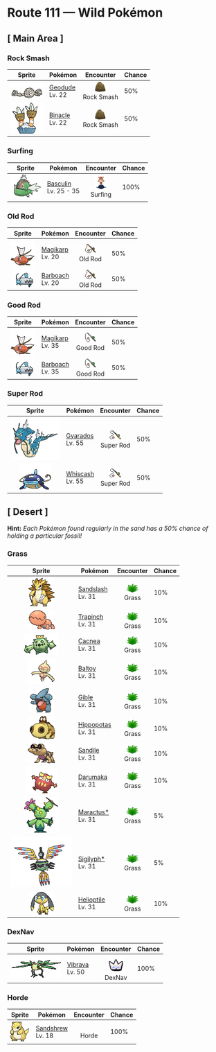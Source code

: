 # Route 111 — Wild Pokémon

## [ Main Area ]

### Rock Smash

| Sprite | Pokémon | Encounter | Chance |
|:------:|---------|:---------:|--------|
| ![Geodude](../../assets/sprites/geodude/front.gif "Geodude: When Geodude sleeps deeply, it buries itself halfway into the ground. It will not awaken even if hikers step on it unwittingly. In the morning, this Pokémon rolls downhill in search of food.") | [Geodude](../../pokemon/geodude.md/)<br>Lv. 22 | ![Rock Smash](../../assets/encounter_types/rock_smash.png "Rock Smash")<br>Rock Smash | 50% |
| ![Binacle](../../assets/sprites/binacle/front.gif "Binacle: They stretch and then contract, yanking their rocks along with them in bold hops. They eat seaweed that washes up on the shoreline.") | [Binacle](../../pokemon/binacle.md/)<br>Lv. 22 | ![Rock Smash](../../assets/encounter_types/rock_smash.png "Rock Smash")<br>Rock Smash | 50% |

### Surfing

| Sprite | Pokémon | Encounter | Chance |
|:------:|---------|:---------:|--------|
| ![Basculin](../../assets/sprites/basculin-red-striped/front.gif "Basculin: Red and blue Basculin usually do not get along, but sometimes members of one school mingle with the other’s school.") | [Basculin](../../pokemon/basculin-red-striped.md/)<br>Lv. 25 - 35 | ![Surfing](../../assets/encounter_types/surfing.png "Surfing")<br>Surfing | 100% |

### Old Rod

| Sprite | Pokémon | Encounter | Chance |
|:------:|---------|:---------:|--------|
| ![Magikarp](../../assets/sprites/magikarp/front.gif "Magikarp: Magikarp is virtually useless in battle as it can only splash around. As a result, it is considered to be weak. However, it is actually a very hardy Pokémon that can survive in any body of water no matter how polluted it is.") | [Magikarp](../../pokemon/magikarp.md/)<br>Lv. 20 | ![Old Rod](../../assets/encounter_types/old_rod.png "Old Rod")<br>Old Rod | 50% |
| ![Barboach](../../assets/sprites/barboach/front.gif "Barboach: Barboach’s body is covered with a slimy film. If a foe grabs it, this Pokémon just slips out of the enemy’s grip. This Pokémon grows weak if the slimy coating dries up.") | [Barboach](../../pokemon/barboach.md/)<br>Lv. 20 | ![Old Rod](../../assets/encounter_types/old_rod.png "Old Rod")<br>Old Rod | 50% |

### Good Rod

| Sprite | Pokémon | Encounter | Chance |
|:------:|---------|:---------:|--------|
| ![Magikarp](../../assets/sprites/magikarp/front.gif "Magikarp: Magikarp is virtually useless in battle as it can only splash around. As a result, it is considered to be weak. However, it is actually a very hardy Pokémon that can survive in any body of water no matter how polluted it is.") | [Magikarp](../../pokemon/magikarp.md/)<br>Lv. 35 | ![Good Rod](../../assets/encounter_types/good_rod.png "Good Rod")<br>Good Rod | 50% |
| ![Barboach](../../assets/sprites/barboach/front.gif "Barboach: Barboach’s body is covered with a slimy film. If a foe grabs it, this Pokémon just slips out of the enemy’s grip. This Pokémon grows weak if the slimy coating dries up.") | [Barboach](../../pokemon/barboach.md/)<br>Lv. 35 | ![Good Rod](../../assets/encounter_types/good_rod.png "Good Rod")<br>Good Rod | 50% |

### Super Rod

| Sprite | Pokémon | Encounter | Chance |
|:------:|---------|:---------:|--------|
| ![Gyarados](../../assets/sprites/gyarados/front.gif "Gyarados: Once Gyarados goes on a rampage, its ferociously violent blood doesn’t calm until it has burned everything down. There are records of this Pokémon’s rampages lasting a whole month.") | [Gyarados](../../pokemon/gyarados.md/)<br>Lv. 55 | ![Super Rod](../../assets/encounter_types/super_rod.png "Super Rod")<br>Super Rod | 50% |
| ![Whiscash](../../assets/sprites/whiscash/front.gif "Whiscash: If Whiscash goes on a wild rampage, it sets off a quake-like tremor with a radius of over three miles. This Pokémon has the ability to predict real earthquakes.") | [Whiscash](../../pokemon/whiscash.md/)<br>Lv. 55 | ![Super Rod](../../assets/encounter_types/super_rod.png "Super Rod")<br>Super Rod | 50% |

## [ Desert ]

**Hint:** <i>Each Pokémon found regularly in the sand has a 50% chance of holding a particular fossil!</i>

### Grass

| Sprite | Pokémon | Encounter | Chance |
|:------:|---------|:---------:|--------|
| ![Sandslash](../../assets/sprites/sandslash/front.gif "Sandslash: Sandslash can roll up its body as if it were a ball covered with large spikes. In battle, this Pokémon will try to make the foe flinch by jabbing it with its spines. It then leaps at the stunned foe to tear wildly with its sharp claws.") | [Sandslash](../../pokemon/sandslash.md/)<br>Lv. 31 | ![Grass](../../assets/encounter_types/grass.png "Grass")<br>Grass | 10% |
| ![Trapinch](../../assets/sprites/trapinch/front.gif "Trapinch: Trapinch is a patient hunter. It digs an inescapable pit in a desert and waits for its prey to come tumbling down. This Pokémon can go a whole week without access to any water.") | [Trapinch](../../pokemon/trapinch.md/)<br>Lv. 31 | ![Grass](../../assets/encounter_types/grass.png "Grass")<br>Grass | 10% |
| ![Cacnea](../../assets/sprites/cacnea/front.gif "Cacnea: The more arid and harsh the environment, the more pretty and fragrant a flower Cacnea grows. This Pokémon battles by wildly swinging its thorny arms.") | [Cacnea](../../pokemon/cacnea.md/)<br>Lv. 31 | ![Grass](../../assets/encounter_types/grass.png "Grass")<br>Grass | 10% |
| ![Baltoy](../../assets/sprites/baltoy/front.gif "Baltoy: As soon as it spots others of its kind, Baltoy congregates with them and then begins crying noisily in unison. This Pokémon sleeps while cleverly balancing itself on its one foot.") | [Baltoy](../../pokemon/baltoy.md/)<br>Lv. 31 | ![Grass](../../assets/encounter_types/grass.png "Grass")<br>Grass | 10% |
| ![Gible](../../assets/sprites/gible/front.gif "Gible: It nests in small, horizontal holes in cave walls. It pounces to catch prey that stray too close.") | [Gible](../../pokemon/gible.md/)<br>Lv. 31 | ![Grass](../../assets/encounter_types/grass.png "Grass")<br>Grass | 10% |
| ![Hippopotas](../../assets/sprites/hippopotas/front.gif "Hippopotas: It enshrouds itself with sand to protect itself from germs. It does not enjoy getting wet.") | [Hippopotas](../../pokemon/hippopotas.md/)<br>Lv. 31 | ![Grass](../../assets/encounter_types/grass.png "Grass")<br>Grass | 10% |
| ![Sandile](../../assets/sprites/sandile/front.gif "Sandile: They live buried in the sands of the desert. The sun-warmed sands prevent their body temperature from dropping.") | [Sandile](../../pokemon/sandile.md/)<br>Lv. 31 | ![Grass](../../assets/encounter_types/grass.png "Grass")<br>Grass | 10% |
| ![Darumaka](../../assets/sprites/darumaka/front.gif "Darumaka: When it sleeps, it pulls its limbs into its body and its internal fire goes down to 1,100 degrees Fahrenheit.") | [Darumaka](../../pokemon/darumaka.md/)<br>Lv. 31 | ![Grass](../../assets/encounter_types/grass.png "Grass")<br>Grass | 10% |
| ![Maractus*](../../assets/sprites/maractus/front.gif "Maractus*: Arid regions are their habitat. They move rhythmically, making a sound similar to maracas.") | [Maractus*](../../pokemon/maractus.md/)<br>Lv. 31 | ![Grass](../../assets/encounter_types/grass.png "Grass")<br>Grass | 5% |
| ![Sigilyph*](../../assets/sprites/sigilyph/front.gif "Sigilyph*: The guardians of an ancient city, they always fly the same route while keeping watch for invaders.") | [Sigilyph*](../../pokemon/sigilyph.md/)<br>Lv. 31 | ![Grass](../../assets/encounter_types/grass.png "Grass")<br>Grass | 5% |
| ![Helioptile](../../assets/sprites/helioptile/front.gif "Helioptile: The frills on either side of its head have cells that generate electricity when exposed to sunlight.") | [Helioptile](../../pokemon/helioptile.md/)<br>Lv. 31 | ![Grass](../../assets/encounter_types/grass.png "Grass")<br>Grass | 10% |

### DexNav

| Sprite | Pokémon | Encounter | Chance |
|:------:|---------|:---------:|--------|
| ![Vibrava](../../assets/sprites/vibrava/front.gif "Vibrava: Vibrava’s wings have not yet completed the process of growing. Rather than flying long distances, they are more useful for generating ultrasonic waves by vibrating.") | [Vibrava](../../pokemon/vibrava.md/)<br>Lv. 50 | ![DexNav](../../assets/encounter_types/dexnav.png "DexNav")<br>DexNav | 100% |

### Horde

| Sprite | Pokémon | Encounter | Chance |
|:------:|---------|:---------:|--------|
| ![Sandshrew](../../assets/sprites/sandshrew/front.gif "Sandshrew: Sandshrew has a very dry hide that is extremely tough. The Pokémon can roll into a ball that repels any attack. At night, it burrows into the desert sand to sleep.") | [Sandshrew](../../pokemon/sandshrew.md/)<br>Lv. 18 | ![Horde](../../assets/encounter_types/horde.png "Horde")<br>Horde | 100% |

